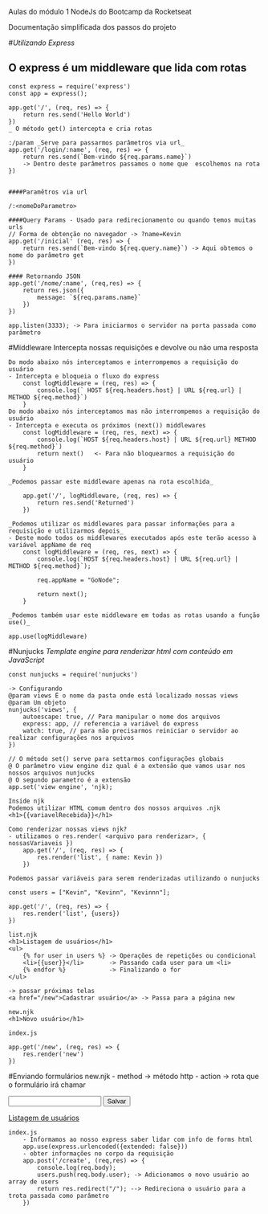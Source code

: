 Aulas do módulo 1 NodeJs do Bootcamp da Rocketseat

Documentação simplificada dos passos do projeto

#_Utilizando Express_
## O express é um middleware que lida com rotas

    const express = require('express')
    const app = express();

    app.get('/', (req, res) => {
        return res.send('Hello World')
    })
    _ O método get() intercepta e cria rotas 

    :/param _Serve para passarmos parâmetros via url_
    app.get('/login/:name', (req, res) => {
        return res.send(`Bem-vindo ${req.params.name}`)
        -> Dentro deste parâmetros passamos o nome que  escolhemos na rota
    })


    ####Paramêtros via url

    /:<nomeDoParametro>
    
    ####Query Params - Usado para redirecionamento ou quando temos muitas urls
    // Forma de obtenção no navegador -> ?name=Kevin
    app.get('/inicial' (req, res) => {
        return res.send(`Bem-vindo ${req.query.name}`) -> Aqui obtemos o nome do parâmetro get
    })

    #### Retornando JSON
    app.get('/nome/:name', (req,res) => {
        return res.json({
            message: `${req.params.name}`
        })
    })

    app.listen(3333); -> Para iniciarmos o servidor na porta passada como parâmetro

#Middleware
    Intercepta nossas requisições e devolve ou não uma resposta

    Do modo abaixo nós interceptamos e interrompemos a requisição do usuário
    - Intercepta e bloqueia o fluxo do express
        const logMiddleware = (req, res) => {
            console.log(` HOST ${req.headers.host} | URL ${req.url} | METHOD ${req.method}`)
        }
    Do modo abaixo nós interceptamos mas não interrompemos a requisição do usuário
    - Intercepta e executa os próximos (next()) middlewares
        const logMiddleware = (req, res, next) => {
            console.log(`HOST ${req.headers.host} | URL ${req.url} METHOD ${req.method}`)
            return next()   <- Para não bloquearmos a requisição do usuário
        }

    _Podemos passar este middleware apenas na rota escolhida_
    
        app.get('/', logMiddleware, (req, res) => {
            return res.send('Returned')
        })

    _Podemos utilizar os middlewares para passar informações para a requisição e utilizarmos depois_
    - Deste modo todos os middlewares executados após este terão acesso à variável appName de req
        const logMiddleware = (req, res, next) => {
            console.log(`HOST ${req.headers.host} | URL ${req.url} | METHOD ${req.method}`);

            req.appName = "GoNode";

            return next();
        }

    _Podemos também usar este middleware em todas as rotas usando a função use()_
    
    app.use(logMiddleware)

#Nunjucks
    _Template engine para renderizar html com conteúdo em JavaScript_

    const nunjucks = require('nunjucks')

    -> Configurando
    @param views É o nome da pasta onde está localizado nossas views
    @param Um objeto
    nunjucks('views', {
        autoescape: true, // Para manipular o nome dos arquivos
        express: app, // referencia a variável do express
        watch: true, // para não precisarmos reiniciar o servidor ao realizar configurações nos arquivos
    })

    // O método set() serve para settarmos configurações globais
    @ O parâmetro view engine diz qual é a extensão que vamos usar nos nossos arquivos nunjucks
    @ O segundo parametro é a extensão
    app.set('view engine', 'njk);

    Inside njk
    Podemos utilizar HTML comum dentro dos nossos arquivos .njk
    <h1>{{variavelRecebida}}</h1>

    Como renderizar nossas views njk?
    - utilizamos o res.render( <arquivo para renderizar>, { nossasVariaveis })
        app.get('/', (req, res) => {
            res.render('list', { name: Kevin })
        })

    Podemos passar variáveis para serem renderizadas utilizando o nunjucks

    const users = ["Kevin", "Kevinn", "Kevinnn"];

    app.get('/', (req, res) => {
        res.render('list', {users})
    })

    list.njk
    <h1>Listagem de usuários</h1>
    <ul>
        {% for user in users %} -> Operações de repetições ou condicional
        <li>{{user}}</li>       -> Passando cada user para um <li>
        {% endfor %}            -> Finalizando o for
    </ul>

    -> passar próximas telas
    <a href="/new">Cadastrar usuário</a> -> Passa para a página new

    new.njk
    <h1>Novo usuário</h1>

    index.js

    app.get('/new', (req, res) => {
        res.render('new')
    })

#Enviando formulários
    new.njk
    - method -> método http
    - action -> rota que o formulário irá chamar
        <form action="/create" method="POST">
            <input name="user">
            <button type="submit">Salvar</button>
        </form>
        <a href="/">Listagem de usuários</a>



    index.js
        - Informamos ao nosso express saber lidar com info de forms html
        app.use(express.urlencoded({extended: false}))
        - obter informações no corpo da requisição
        app.post('/create', (req,res) => {
            console.log(req.body);
            users.push(req.body.user); -> Adicionamos o novo usuário ao array de users
            return res.redirect("/"); --> Redireciona o usuário para a trota passada como parâmetro
        })